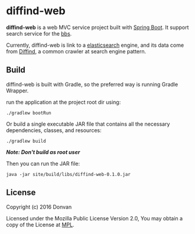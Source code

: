 # diffind-web

**diffind-web** is a web MVC service project built with [Spring Boot](http://projects.spring.io/spring-boot/).
It support search service for the [bbs](http://bbs.byr.cn/).

Currently, diffind-web is link to a [elasticsearch](https://www.elastic.co/) engine, and its data come from
[Diffind](https://github.com/waterblas/Diffind), a common crawler at search engine pattern.

## Build
diffind-web is built with Gradle, so the preferred way is running Gradle Wrapper.

run the application at the project root dir using:

```
./gradlew bootRun
```

Or build a single executable JAR file that contains all the necessary dependencies, classes, and resources:

```
./gradlew build

```

***Note: Don't build as root user***

Then you can run the JAR file:

```
java -jar site/build/libs/diffind-web-0.1.0.jar
```

## License
Copyright (c) 2016 Donvan

Licensed under the Mozilla Public License Version 2.0,
You may obtain a copy of the License at [MPL](https://www.mozilla.org/en-US/MPL/2.0/).